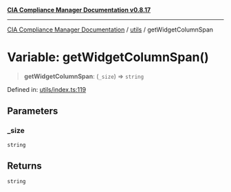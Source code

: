 [**CIA Compliance Manager Documentation v0.8.17**](../../README.md)

***

[CIA Compliance Manager Documentation](../../modules.md) / [utils](../README.md) / getWidgetColumnSpan

# Variable: getWidgetColumnSpan()

> **getWidgetColumnSpan**: (`_size`) => `string`

Defined in: [utils/index.ts:119](https://github.com/Hack23/cia-compliance-manager/blob/6a2219920f4c187f7eafa3e355e36b35c9c19248/src/utils/index.ts#L119)

## Parameters

### \_size

`string`

## Returns

`string`
